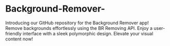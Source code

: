 # Background-Remover-
Introducing our GitHub repository for the Background Remover app! Remove backgrounds effortlessly using the BR Removing API. Enjoy a user-friendly interface with a sleek polymorphic design. Elevate your visual content now!
